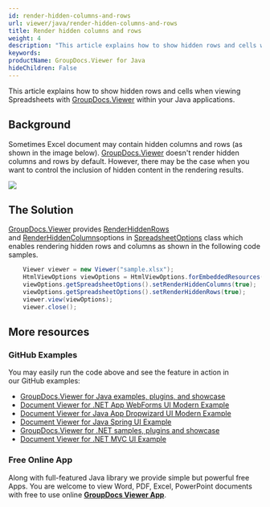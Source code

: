 ```yaml
---
id: render-hidden-columns-and-rows
url: viewer/java/render-hidden-columns-and-rows
title: Render hidden columns and rows
weight: 4
description: "This article explains how to show hidden rows and cells when viewing Spreadsheets with GroupDocs.Viewer within your Java applications."
keywords: 
productName: GroupDocs.Viewer for Java
hideChildren: False
---
```

This article explains how to show hidden rows and cells when viewing Spreadsheets with [GroupDocs.Viewer](https://products.groupdocs.com/viewer) within your Java applications.

## Background

Sometimes Excel document may contain hidden columns and rows (as shown in the image below). [GroupDocs.Viewer](https://products.groupdocs.com/viewer) doesn't render hidden columns and rows by default. However, there may be the case when you want to control the inclusion of hidden content in the rendering results. 

![](viewer/java/images/render-hidden-columns-and-rows.png)

## The Solution

[GroupDocs.Viewer](https://products.groupdocs.com/viewer) provides [RenderHiddenRows](https://apireference.groupdocs.com/java/viewer/groupdocs.viewer.options/spreadsheetoptions/properties/renderhiddenrows) and [RenderHiddenColumns](https://apireference.groupdocs.com/java/viewer/groupdocs.viewer.options/spreadsheetoptions/properties/renderhiddencolumns)options in [SpreadsheetOptions](https://apireference.groupdocs.com/java/viewer/groupdocs.viewer.options/spreadsheetoptions) class which enables rendering hidden rows and columns as shown in the following code samples. 

```java
    Viewer viewer = new Viewer("sample.xlsx");
    HtmlViewOptions viewOptions = HtmlViewOptions.forEmbeddedResources();
    viewOptions.getSpreadsheetOptions().setRenderHiddenColumns(true);
    viewOptions.getSpreadsheetOptions().setRenderHiddenRows(true);
    viewer.view(viewOptions);
    viewer.close();
```

## More resources
### GitHub Examples
You may easily run the code above and see the feature in action in our GitHub examples:
*   [GroupDocs.Viewer for Java examples, plugins, and showcase](https://github.com/groupdocs-viewer/GroupDocs.Viewer-for-Java)
*   [Document Viewer for .NET App WebForms UI Modern Example](https://github.com/groupdocs-viewer/GroupDocs.Viewer-for-Java-WebForms)    
*   [Document Viewer for Java App Dropwizard UI Modern Example](https://github.com/groupdocs-viewer/GroupDocs.Viewer-for-Java-Dropwizard)    
*   [Document Viewer for Java Spring UI Example](https://github.com/groupdocs-viewer/GroupDocs.Viewer-for-Java-Spring)
*   [GroupDocs.Viewer for .NET samples, plugins and showcase](https://github.com/groupdocs-viewer/GroupDocs.Viewer-for-.NET)
*   [Document Viewer for .NET MVC UI Example](https://github.com/groupdocs-viewer/GroupDocs.Viewer-for-Java-MVC)     

### Free Online App
Along with full-featured Java library we provide simple but powerful free Apps.
You are welcome to view Word, PDF, Excel, PowerPoint documents with free to use online **[GroupDocs Viewer App](https://products.groupdocs.app/viewer)**.